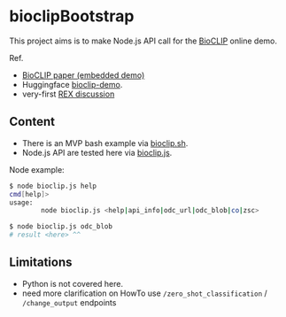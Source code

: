 # bioclipBootstrap

This project aims is to make Node.js API call for the 
  [BioCLIP](https://github.com/Imageomics/bioclip) online demo.

Ref.
- [BioCLIP paper (embedded demo)](https://imageomics.github.io/bioclip/)
- Huggingface [bioclip-demo](https://huggingface.co/spaces/imageomics/bioclip-demo).
- very-first [REX discussion](https://huggingface.co/spaces/imageomics/bioclip-demo/discussions/7)

## Content
- There is an MVP bash example via [bioclip.sh](./bioclip.sh).
- Node.js API are tested here via [bioclip.js](./bioclip.js).

Node example:
````bash
$ node bioclip.js help
cmd[help]>
usage:
        node bioclip.js <help|api_info|odc_url|odc_blob|co|zsc>

$ node bioclip.js odc_blob
# result <here> ^^ 
````

## Limitations
- Python is not covered here.
- need more clarification on HowTo use `/zero_shot_classification` / `/change_output` endpoints

